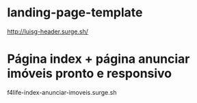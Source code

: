# landing-page-template
http://luisg-header.surge.sh/

# Página index + página anunciar imóveis pronto e responsivo
f4life-index-anunciar-imoveis.surge.sh
